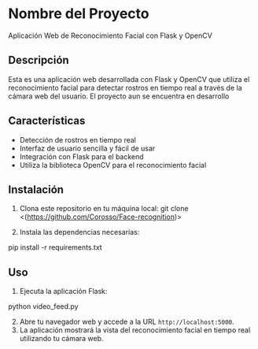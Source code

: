 # Nombre del Proyecto

Aplicación Web de Reconocimiento Facial con Flask y OpenCV

## Descripción

Esta es una aplicación web desarrollada con Flask y OpenCV que utiliza el reconocimiento facial para detectar rostros en tiempo real a través de la cámara web del usuario.
El proyecto aun se encuentra en desarrollo

## Características

- Detección de rostros en tiempo real
- Interfaz de usuario sencilla y fácil de usar
- Integración con Flask para el backend
- Utiliza la biblioteca OpenCV para el reconocimiento facial

## Instalación

1. Clona este repositorio en tu máquina local:
git clone <(https://github.com/Corosso/Face-recognition)>


2. Instala las dependencias necesarias:

pip install -r requirements.txt

## Uso

1. Ejecuta la aplicación Flask:

python video_feed.py

2. Abre tu navegador web y accede a la URL `http://localhost:5000`.
3. La aplicación mostrará la vista del reconocimiento facial en tiempo real utilizando tu cámara web.


